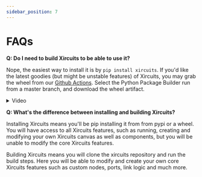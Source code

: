 ```yaml
---
sidebar_position: 7
---
```


# FAQs
**Q: Do I need to build Xircuits to be able to use it?**

Nope, the easiest way to install it is by `pip install xircuits`. If you'd like the latest goodies (but might be unstable features) of Xircuits, you may grab the wheel from our [Github Actions](https://github.com/XpressAI/xircuits/actions). Select the Python Package Builder run from a master branch, and download the wheel artifact.
<details>
  <summary>Video</summary>
  <p align="center">
  <img src="https://user-images.githubusercontent.com/68586800/167117502-9cf41857-0956-415d-a1c5-a1a8bff239d9.gif"></img></p>
</details>

**Q: What's the difference between installing and building Xircuits?**

Installing Xircuits means you'll be pip installing it from from pypi or a wheel. You will have access to all Xircuits features, such as running, creating and modifying your own Xircuits canvas as well as components, but you will be unable to modify the core Xircuits features.

Building Xircuits means you will clone the xircuits repository and run the build steps. Here you will be able to modify and create your own core Xircuits features such as custom nodes, ports, link logic and much more.